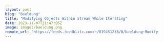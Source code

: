 ```yaml
---
layout: post
blog: "Baeldung"
title: "Modifying Objects Within Stream While Iterating"
date: 2023-11-07T21:47:05Z
image: images/baeldung.png
remote_url: "https://feeds.feedblitz.com/~/819451238/0/baeldung~Modifying-Objects-Within-Stream-While-Iterating"
---
```

